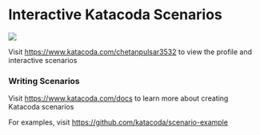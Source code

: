 # Interactive Katacoda Scenarios

[![](http://shields.katacoda.com/katacoda/chetanpulsar3532/count.svg)](https://www.katacoda.com/chetanpulsar3532 "Get your profile on Katacoda.com")

Visit https://www.katacoda.com/chetanpulsar3532 to view the profile and interactive scenarios

### Writing Scenarios
Visit https://www.katacoda.com/docs to learn more about creating Katacoda scenarios

For examples, visit https://github.com/katacoda/scenario-example
